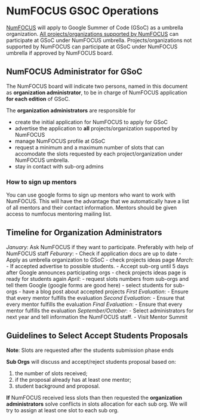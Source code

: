 # NumFOCUS GSOC Operations

[NumFOCUS](http://numfocus.org/)
will apply to Google Summer of Code (GSoC)
as a umbrella organization.
[All projects/organizations supported by NumFOCUS](http://numfocus.org/projects/)
can participate at GSoC under NumFOCUS umbrella.
Projects/organizations not supported by NumFOCUS
can participate at GSoC under NumFOCUS umbrella
if approved by NumFOCUS board.

## NumFOCUS Administrator for GSoC

The NumFOCUS board will indicate two persons,
named in this document as **organization administrator**,
to be in charge of NumFOCUS application **for each edition** of GSoC.

The **organization administrators** are responsible for

- create the initial application for NumFOCUS to apply for GSoC
- advertise the application to **all** projects/organization supported
  by NumFOCUS
- manage NumFOCUS profile at GSoC
- request a minimum and a maximum number of slots
  that can accomodate the slots requested by each project/organization
  under NumFOCUS umbrella.
- stay in contact with sub-org admins

### How to sign up mentors

You can use google forms to sign up mentors who want to work with NumFOCUS. This
will have the advantage that we automatically have a list of all mentors and
their contact information. Mentors should be given access to numfocus mentoring
mailing list.

## Timeline for Organization Administrators

*January*: Ask NumFOCUS if they want to participate. Preferably with help of NumFOCUS staff
*Feburary*: - Check if application docs are  up to date
            - Apply as umbrella organization to GSoC
            - check projects ideas page
*March*: - If accepted advertise to possible students.
         - Accept sub-org until 5 days after Google announces participating orgs
         - check projects ideas page is ready for students again
*April*: - request slots numbers from sub-orgs and tell them Google (google forms are good here)
         - select students for sub-orgs
         - have a blog post about accepted projects
*First Evaluation*: - Ensure that every mentor fulfills the evaluation
*Second Evaluation*: - Ensure that every mentor fulfills the evaluation
*Final Evaluation*: - Ensure that every mentor fulfills the evaluation
*September/October*: - Select administrators for next year and tell information the NumFOCUS staff.
                     - Visit Mentor Summit

## Guidelines to Select Accept Students Proposals

**Note**: Slots are requested after the students submission phase ends

**Sub Orgs** will discuss and accept/reject students proposal based on:

1.  the number of slots received;
2.  if the proposal already has at least one mentor;
3.  student background and proposal.

**If** NumFOCUS received less slots than then requested the **organization
administrators** solve conflicts in slots allocation for each sub org. We will
try to assign at least one slot to each sub org.
